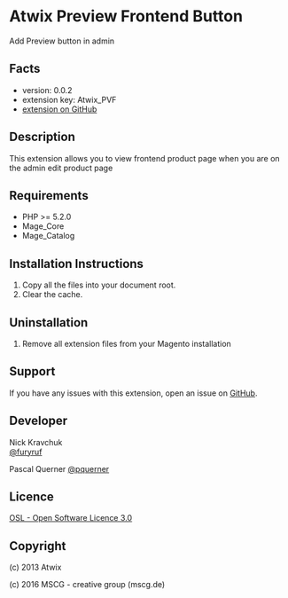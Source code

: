 Atwix Preview Frontend Button
=====================
Add Preview button in admin

Facts
-----
- version: 0.0.2
- extension key: Atwix_PVF
- [extension on GitHub](https://github.com/Atwix/PVF)

Description
-----------
This extension allows you to view frontend product page when you are on the admin edit product page 

Requirements
------------
- PHP >= 5.2.0
- Mage_Core
- Mage_Catalog

Installation Instructions
-------------------------
1. Copy all the files into your document root.
2. Clear the cache.

Uninstallation
--------------
1. Remove all extension files from your Magento installation

Support
-------
If you have any issues with this extension, open an issue on [GitHub](https://github.com/Atwix/PVF/issues).

Developer
---------
Nick Kravchuk  
[@furyruf](https://twitter.com/furyruf)

Pascal Querner
[@pquerner](https://github.com/pquerner)

Licence
-------
[OSL - Open Software Licence 3.0](http://opensource.org/licenses/osl-3.0.php)

Copyright
---------
(c) 2013 Atwix

(c) 2016 MSCG - creative group (mscg.de)